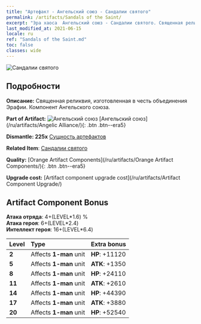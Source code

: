 ```yaml
---
title: "Артефакт - Ангельский союз - Сандалии святого"
permalink: /artifacts/Sandals of the Saint/
excerpt: "Эра хаоса  Ангельский союз - Сандалии святого. Священная реликвия, изготовленная в честь объединения Эрафии. Компонент Ангельского союза."
last_modified_at: 2021-06-15
locale: ru
ref: "Sandals of the Saint.md"
toc: false
classes: wide
---
```


 ![Сандалии святого](/images/t/artifact_40415.png)



## Подробности

 **Описание:** Священная реликвия, изготовленная в честь объединения Эрафии. Компонент Ангельского союза.

 **Part of Artifact:** ![Ангельский союз](/images/t/icon_artifact_41.png) [Ангельский союз](/ru/artifacts/Angelic Alliance/){: .btn .btn--era5}

 **Dismantle: 225x** [Сущность артефактов](/ItemsRU/con_905/)

 **Related Item**: [Сандалии святого](/ItemsRU/art_154/)

 **Quality:** [Orange Artifact Components](/ru/artifacts/Orange Artifact Components/){: .btn .btn--era5}

 **Upgrade cost:** [Artifact component upgrade cost](/ru/artifacts/Artifact Component Upgrade/)

## Artifact Component Bonus

  **Атака отряда**: 4+(LEVEL\*1.6) %<br/>**Атака героя**: 6+(LEVEL\*2.4)<br/>**Интеллект героя**: 16+(LEVEL\*6.4)

  |  Level  | Type |    Extra bonus  | 
  |:--------|:-----|:----------------| 
  | **2** | Affects **1-man** unit | **HP**: +11120 | 
  | **5** | Affects **1-man** unit | **ATK**: +1350 | 
  | **8** | Affects **1-man** unit | **HP**: +24110 | 
  | **11** | Affects **1-man** unit | **ATK**: +2610 | 
  | **14** | Affects **1-man** unit | **HP**: +44390 | 
  | **17** | Affects **1-man** unit | **ATK**: +3880 | 
  | **20** | Affects **1-man** unit | **HP**: +52540 | 
